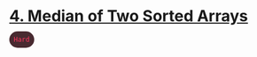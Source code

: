 # [4. Median of Two Sorted Arrays](https://leetcode.com/problems/median-of-two-sorted-arrays/)
<code style="color: #ff375f; background-color: #482a30; padding: 8px;border-radius: 16px;min-width: 10px;">Hard</code>